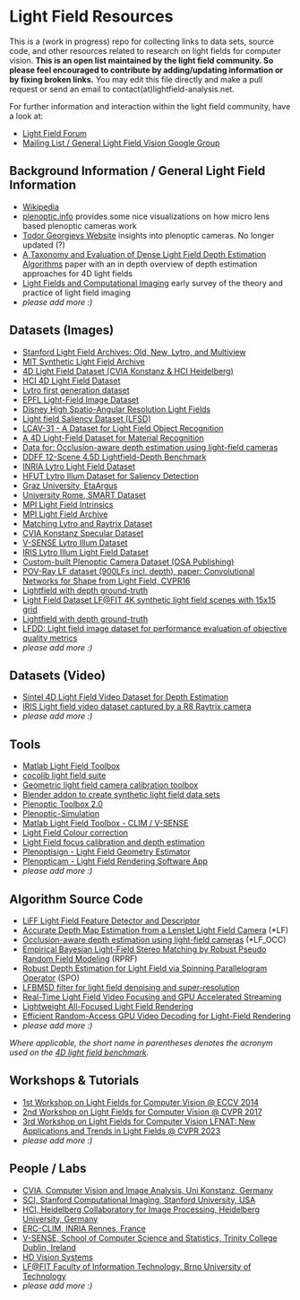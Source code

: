 # Light Field Resources
This is a (work in progress) repo for collecting links to data sets, source code, and other resources related to research on light fields for computer vision. **This is an open list maintained by the light field community. So please feel encouraged to contribute by adding/updating information or by fixing broken links.** You may edit this file directly and make a pull request or send an email to contact(at)lightfield-analysis.net.

For further information and interaction within the light field community, have a look at:
- [Light Field Forum](http://lightfield-forum.com/en/)
- [Mailing List / General Light Field Vision Google Group](https://groups.google.com/forum/#!forum/lightfieldvision)


## Background Information / General Light Field Information
- [Wikipedia](https://en.wikipedia.org/wiki/Light_field)
- [plenoptic.info](http://plenoptic.info/) provides some nice visualizations on how micro lens based plenoptic cameras work
- [Todor Georgievs Website](http://www.tgeorgiev.net/) insights into plenoptic cameras. No longer updated (?)
- [A Taxonomy and Evaluation of Dense Light Field Depth Estimation Algorithms](http://lightfield-analysis.net/benchmark/paper/survey_cvprw_lf4cv_2017.pdf) paper with an in depth overview of depth estimation approaches for 4D light fields
- [Light Fields and Computational Imaging](https://web.stanford.edu/class/ee367/reading/levoy-lfphoto-ieee06.pdf) early survey of the theory and practice of light field imaging 
- *please add more :)*

## Datasets (Images)
- [Stanford Light Field Archives: Old, New, Lytro, and Multiview ](http://lightfields.stanford.edu/)
- [MIT Synthetic Light Field Archive](http://web.media.mit.edu/~gordonw/SyntheticLightFields/index.php)
- [4D Light Field Dataset (CVIA Konstanz & HCI Heidelberg)](http://lightfield-analysis.net/)
- [HCI 4D Light Field Dataset](http://lightfieldgroup.iwr.uni-heidelberg.de/?page_id=713)
- [Lytro first generation dataset](https://www.irisa.fr/temics/demos/lightField/index.html)
- [EPFL Light-Field Image Dataset](http://mmspg.epfl.ch/EPFL-light-field-image-dataset)
- [Disney High Spatio-Angular Resolution Light Fields](http://people.csail.mit.edu/changil/light-field-depth/)
- [Light field Saliency Dataset (LFSD)](https://www.eecis.udel.edu/~nianyi/LFSD.htm)
- [LCAV-31 - A Dataset for Light Field Object Recognition](https://github.com/aghasemi/lcav31)
- [A 4D Light-Field Dataset for Material Recognition](http://cseweb.ucsd.edu/~viscomp/projects/LF/papers/ECCV16/LF_dataset.zip)
- [Data for: Occlusion-aware depth estimation using light-field cameras](http://cseweb.ucsd.edu/~viscomp/projects/LF/papers/ICCV15/dataset.zip)
- [DDFF 12-Scene 4.5D Lightfield-Depth Benchmark](https://vision.in.tum.de/data/datasets/ddff12scene)
- [INRIA Lytro Light Field Dataset](https://www.irisa.fr/temics/demos/lightField/LowRank2/datasets/datasets.html)
- [HFUT Lytro Illum Dataset for Saliency Detection](https://drive.google.com/drive/folders/1iEuM-CO5JUgKa5-NHMXWjorAt2kBaSU3)
- [Graz University, EtaArgus](https://www.etaargus.com/datasets)
- [University Rome, SMART Dataset](http://www.comlab.uniroma3.it/SMART.html)
- [MPI Light Field Intrinsics](http://lfid.mpi-inf.mpg.de/)
- [MPI Light Field Archive](http://lightfields.mpi-inf.mpg.de/Dataset.html)
- [Matching Lytro and Raytrix Dataset](https://figshare.com/articles/The_Plenoptic_Dataset/6115487)
- [CVIA Konstanz Specular Dataset](https://github.com/cvia-kn/lf_autoencoder_cvpr2018_code)
- [V-SENSE Lytro Illum Dataset](https://v-sense.scss.tcd.ie/research/light-fields/high-quality-lf-extraction-pipeline/)
- [IRIS Lytro Illum Light Field Dataset](https://www.irisa.fr/temics/demos/IllumDatasetLF/index.html)
- [Custom-built Plenoptic Camera Dataset (OSA Publishing)](https://figshare.com/articles/Raw_image_data_taken_by_a_standard_plenoptic_camera/3362152)
- [POV-Ray LF dataset (900LFs incl. depth), paper: Convolutional Networks for Shape from Light Field, CVPR16](https://drive.google.com/open?id=1FBCKwalzzMJweGQTN51E-M9YoNbhWUS2)
- [Lightfield with depth ground-truth](https://sites.google.com/view/cvia/plenoptic-imaging)
- [Light Field Dataset LF@FIT 4K synthetic light field scenes with 15x15 grid](https://www.fit.vut.cz/~ichlubna/lf)
- [Lightfield with depth ground-truth](https://sites.google.com/view/cvia/plenoptic-imaging)
- [LFDD: Light field image dataset for performance evaluation of objective quality metrics](https://sites.google.com/fel.cvut.cz/lfdd)
- *please add more :)*

## Datasets (Video)
- [Sintel 4D Light Field Video Dataset for Depth Estimation](https://ieee-dataport.org/open-access/sintel-4d-light-field-video-dataset)
- [IRIS Light field video dataset captured by a R8 Raytrix camera](https://www.irisa.fr/temics/demos/lightField/CLIM/Datasets/RaytrixR8Dataset-5x5/index.html)
- *please add more :)*


## Tools
- [Matlab Light Field Toolbox](http://dgd.vision/Tools/LFToolbox/)
- [cocolib light field suite](http://cocolib.net/index.php/examples/lightfields)
- [Geometric light field camera calibration toolbox](https://sites.google.com/site/yunsubok/lf_geo_calib)
- [Blender addon to create synthetic light field data sets](https://github.com/lightfield-analysis/blender-addon)
- [Plenoptic Toolbox 2.0](https://github.com/PlenopticToolbox/PlenopticToolbox2.0)
- [Plenoptic-Simulation](https://github.com/Arne-Petersen/Plenoptic-Simulation)
- [Matlab Light Field Toolbox - CLIM / V-SENSE](https://github.com/V-Sense/LFToolbox-CLIM_VSENSE)
- [Light Field Colour correction](https://github.com/V-Sense/LFToolbox_Recolouring_HPR/)
- [Light Field focus calibration and depth estimation](https://www.mathworks.com/matlabcentral/fileexchange/67876-lightfield-focus-calibration-for-metric-depth-estimation)
- [Plenoptisign - Light Field Geometry Estimator](https://github.com/hahnec/plenoptisign/)
- [Plenopticam - Light Field Rendering Software App](https://github.com/hahnec/plenopticam/)
- *please add more :)*

## Algorithm Source Code
- [LiFF Light Field Feature Detector and Descriptor](http://dgd.vision/Tools/LiFF/)
- [Accurate Depth Map Estimation from a Lenslet Light Field Camera](https://sites.google.com/site/hgjeoncv/home/depthfromlf_cvpr15) (*LF)
- [Occlusion-aware depth estimation using light-field cameras](http://cseweb.ucsd.edu/~viscomp/projects/LF/papers/ICCV15/occCode.zip) (*LF_OCC)
- [Empirical Bayesian Light-Field Stereo Matching by Robust Pseudo Random Field Modeling](http://www.ee.nthu.edu.tw/chaotsung/rprf/index.html) (RPRF)
- [Robust Depth Estimation for Light Field via Spinning Parallelogram Operator](https://github.com/shuozh/Spinning-Parallelogram-Operator) (SPO)
- [LFBM5D filter for light field denoising and super-resolution](https://github.com/V-Sense/LFBM5D)
- [Real-Time Light Field Video Focusing and GPU Accelerated Streaming](https://github.com/dormon/3DApps/blob/master/src/lightfieldPlayer.cpp)
- [Lightweight All-Focused Light Field Rendering](https://www.fit.vutbr.cz/~ichlubna/lf)
- [Efficient Random-Access GPU Video Decoding for Light-Field Rendering](https://github.com/ichlubna/lfEncoding)
- *please add more :)*

*Where applicable, the short name in parentheses denotes the acronym used on the [4D light field benchmark](http://lightfield-analysis.net).*


## Workshops & Tutorials
- [1st Workshop on Light Fields for Computer Vision @ ECCV 2014](https://www.eecis.udel.edu/~yu/LF4CV/)
- [2nd Workshop on Light Fields for Computer Vision @ CVPR 2017](http://lightfield-analysis.net/LF4CV/)
- [3rd Workshop on Light Fields for Computer Vision LFNAT: New Applications and Trends in Light Fields @ CVPR 2023](https://cvpr.thecvf.com/virtual/2023/workshop/18485)
- *please add more :)*


## People / Labs
- [CVIA, Computer Vision and Image Analysis, Uni Konstanz, Germany](https://www.cvia.uni-konstanz.de/)
- [SCI, Stanford Computational Imaging, Stanford University, USA](http://www.computationalimaging.org/)
- [HCI, Heidelberg Collaboratory for Image Processing, Heidelberg University, Germany](http://lightfieldgroup.iwr.uni-heidelberg.de/?page_id=453)
- [ERC-CLIM, INRIA Rennes, France](https://www.irisa.fr/temics/demos/lightField/CLIM/test.htm#)
- [V-SENSE, School of Computer Science and Statistics, Trinity College Dublin, Ireland](https://v-sense.scss.tcd.ie/research/light-field-imaging/)
- [HD Vision Systems](https://www.hdvisionsystems.com)
- [LF@FIT Faculty of Information Technology, Brno University of Technology](https://www.fit.vut.cz/~ichlubna/research)
- *please add more :)*
